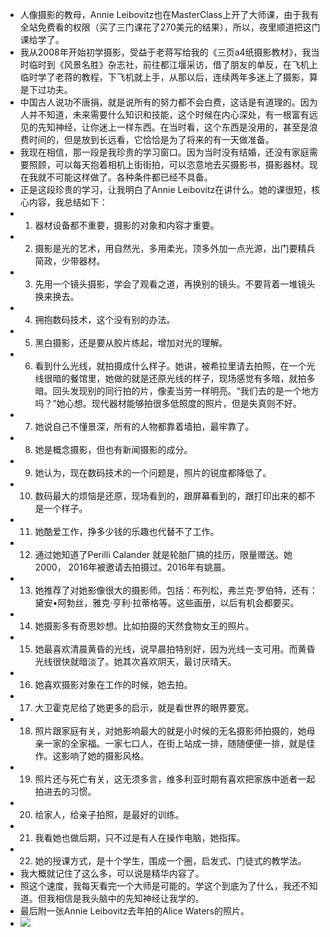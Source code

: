- 人像摄影的教母，Annie Leibovitz也在MasterClass上开了大师课，由于我有全站免费看的权限（买了三门课花了270美元的结果），所以，夜里顺道把这门课给学了。
- 我从2008年开始初学摄影，受益于老蒋写给我的《三页a4纸摄影教材》，我当时临时到《风景名胜》杂志社，前往都江堰采访，借了朋友的单反，在飞机上临时学了老蒋的教程，下飞机就上手，从那以后，连续两年多迷上了摄影，算是下过功夫。
- 中国古人说功不唐捐，就是说所有的努力都不会白费，这话是有道理的。因为人并不知道，未来需要什么知识和技能，这个时候在内心深处，有一根富有远见的先知神经，让你迷上一样东西。在当时看，这个东西是没用的，甚至是浪费时间的，但是放到长远看，它恰恰是为了将来的有一天做准备。
- 我现在相信，那一段是我珍贵的学习窗口。因为当时没有结婚，还没有家庭需要照顾，可以每天抱着相机上街街拍，可以恣意地去买摄影书，摄影器材。现在我就不可能这样做了。各种条件都已经不具备。
- 正是这段珍贵的学习，让我明白了Annie Leibovitz在讲什么。她的课很短，核心内容，我总结如下：
- 1. 器材设备都不重要，摄影的对象和内容才重要。
- 2. 摄影是光的艺术，用自然光，多用柔光，顶多外加一点光源，出门要精兵简政，少带器材。
- 3. 先用一个镜头摄影，学会了观看之道，再换别的镜头。不要背着一堆镜头换来换去。
- 4. 拥抱数码技术，这个没有别的办法。
- 5. 黑白摄影，还是要从胶片练起，增加对光的理解。
- 6. 看到什么光线，就拍摄成什么样子。她讲，被希拉里请去拍照，在一个光线很暗的餐馆里，她做的就是还原光线的样子，现场感觉有多暗，就拍多暗。回头发现别的同行拍的片，像麦当劳一样明亮。“我们去的是一个地方吗？”她心想。现代器材能够拍很多低照度的照片，但是失真则不好。
- 7. 她说自己不懂景深，所有的人物都靠着墙拍，最牢靠了。
- 8. 她是概念摄影，但也有新闻摄影的成分。
- 9. 她认为，现在数码技术的一个问题是，照片的锐度都降低了。
- 10. 数码最大的烦恼是还原，现场看到的，跟屏幕看到的，跟打印出来的都不是一个样子。
- 11. 她酷爱工作，挣多少钱的乐趣也代替不了工作。
- 12. 通过她知道了Perilli Calander 就是轮胎厂搞的挂历，限量赠送。她2000， 2016年被邀请去拍摄过。2016年有姚晨。
- 13. 她推荐了对她影像很大的摄影师。包括：布列松，弗兰克·罗伯特，还有：黛安•阿勃丝，雅克·亨利·拉蒂格等。这些画册，以后有机会都要买。
- 14. 她摄影多有奇思妙想。比如拍摄的天然食物女王的照片。
- 15. 她最喜欢清晨黄昏的光线，说早晨拍特别好，因为光线一支可用。而黄昏光线很快就暗淡了。她其次喜欢阴天，最讨厌晴天。
- 16. 她喜欢摄影对象在工作的时候，她去拍。
- 17. 大卫霍克尼给了她更多的启示，就是看世界的眼界要宽。
- 18. 照片跟家庭有关，对她影响最大的就是小时候的无名摄影师拍摄的，她母亲一家的全家福。一家七口人，在街上站成一排，随随便便一排，就是佳作。这影响了她的摄影风格。
- 19. 照片还与死亡有关，这无须多言，维多利亚时期有喜欢把家族中逝者一起拍进去的习惯。
- 20. 给家人，给亲子拍照，是最好的训练。
- 21. 我看她也做后期，只不过是有人在操作电脑，她指挥。
- 22. 她的授课方式，是十个学生，围成一个圈，启发式、门徒式的教学法。
- 我大概就记住了这么多，可以说是精华内容了。
- 照这个速度，我每天看完一个大师是可能的。学这个到底为了什么，我还不知道。但我相信是我头脑中的先知神经让我学的。
- 最后附一张Annie Leibovitz去年拍的Alice Waters的照片。
- ![](./_image/alice-waters.jpg)
